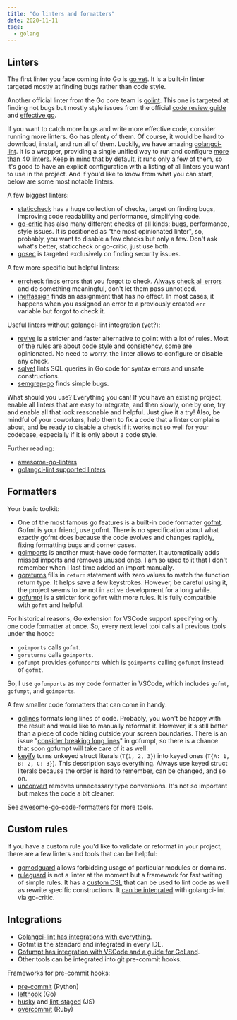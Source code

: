 ```yaml
---
title: "Go linters and formatters"
date: 2020-11-11
tags:
  - golang
---
```


## Linters

The first linter you face coming into Go is [go vet](https://golang.org/cmd/vet/). It is a built-in linter targeted mostly at finding bugs rather than code style.

Another official linter from the Go core team is [golint](https://github.com/golang/lint). This one is targeted at finding not bugs but mostly style issues from the official [code review guide](https://github.com/golang/go/wiki/CodeReviewComments) and [effective go](https://golang.org/doc/effective_go.html).

If you want to catch more bugs and write more effective code, consider running more linters. Go has plenty of them. Of course, it would be hard to download, install, and run all of them. Luckily, we have amazing [golangci-lint](https://golangci-lint.run/). It is a wrapper, providing a single unified way to run and configure [more than 40 linters](https://golangci-lint.run/usage/linters/). Keep in mind that by default, it runs only a few of them, so it's good to have an explicit configuration with a listing of all linters you want to use in the project. And if you'd like to know from what you can start, below are some most notable linters.

A few biggest linters:

+ [staticcheck](https://staticcheck.io/docs/) has a huge collection of checks, target on finding bugs, improving code readability and performance, simplifying code.
+ [go-critic](https://go-critic.github.io/) has also many different checks of all kinds: bugs, performance, style issues. It is positioned as "the most opinionated linter", so, probably, you want to disable a few checks but only a few. Don't ask what's better, staticcheck or go-critic, just use both.
+ [gosec](https://github.com/securego/gosec) is targeted exclusively on finding security issues.

A few more specific but helpful linters:

+ [errcheck](https://github.com/kisielk/errcheck) finds errors that you forgot to check. [Always check all errors](https://github.com/golang/go/wiki/CodeReviewComments#handle-errors) and do something meaningful, don't let them pass unnoticed.
+ [ineffassign](https://github.com/gordonklaus/ineffassign) finds an assignment that has no effect. In most cases, it happens when you assigned an error to a previously created `err` variable but forgot to check it.

Useful linters without golangci-lint integration (yet?):

+ [revive](https://github.com/mgechev/revive) is a stricter and faster alternative to golint with a lot of rules. Most of the rules are about code style and consistency, some are opinionated. No need to worry, the linter allows to configure or disable any check.
+ [sqlvet](https://github.com/houqp/sqlvet) lints SQL queries in Go code for syntax errors and unsafe constructions.
+ [semgrep-go](https://github.com/dgryski/semgrep-go) finds simple bugs.

What should you use? Everything you can! If you have an existing project, enable all linters that are easy to integrate, and then slowly, one by one, try and enable all that look reasonable and helpful. Just give it a try! Also, be mindful of your coworkers, help them to fix a code that a linter complains about, and be ready to disable a check if it works not so well for your codebase, especially if it is only about a code style.

Further reading:

+ [awesome-go-linters](https://github.com/golangci/awesome-go-linters)
+ [golangci-lint supported linters](https://golangci-lint.run/usage/linters/)

## Formatters

Your basic toolkit:

+ One of the most famous go features is a built-in code formatter [gofmt](https://golang.org/cmd/gofmt/). Gofmt is your friend, use gofmt. There is no specification about what exactly gofmt does because the code evolves and changes rapidly, fixing formatting bugs and corner cases.
+ [goimports](https://pkg.go.dev/golang.org/x/tools/cmd/goimports) is another must-have code formatter. It automatically adds missed imports and removes unused ones. I am so used to it that I don't remember when I last time added an import manually.
+ [goreturns](https://github.com/sqs/goreturns) fills in `return` statement with zero values to match the function return type. It helps save a few keystrokes. However, be careful using it, the project seems to be not in active development for a long while.
+ [gofumpt](https://github.com/mvdan/gofumpt) is a stricter fork `gofmt` with more rules. It is fully compatible with `gofmt` and helpful.

For historical reasons, Go extension for VSCode support specifying only one code formatter at once. So, every next level tool calls all previous tools under the hood:

+ `goimports` calls `gofmt`.
+ `goreturns` calls `goimports`.
+ `gofumpt` provides `gofumports` which is `goimports` calling `gofumpt` instead of `gofmt`.

So, I use `gofumports` as my code formatter in VSCode, which includes `gofmt`, `gofumpt`, and `goimports`.

A few smaller code formatters that can come in handy:

+ [golines](https://github.com/segmentio/golines) formats long lines of code. Probably, you won't be happy with the result and would like to manually reformat it. However, it's still better than a piece of code hiding outside your screen boundaries. There is an issue "[consider breaking long lines](https://github.com/mvdan/gofumpt/issues/2)" in gofumpt, so there is a chance that soon gofumpt will take care of it as well.
+ [keyify](https://github.com/dominikh/go-tools/tree/master/cmd/keyify) turns unkeyed struct literals (`T{1, 2, 3}`) into keyed ones (`T{A: 1, B: 2, C: 3}`). This description says everything. Always use keyed struct literals because the order is hard to remember, can be changed, and so on.
+ [unconvert](https://github.com/mdempsky/unconvert) removes unnecessary type conversions. It's not so important but makes the code a bit cleaner.

See [awesome-go-code-formatters](https://github.com/life4/awesome-go-code-formatters) for more tools.

## Custom rules

If you have a custom rule you'd like to validate or reformat in your project, there are a few linters and tools that can be helpful:

+ [gomodguard](https://github.com/ryancurrah/gomodguard) allows forbidding usage of particular modules or domains.
+ [ruleguard](https://github.com/quasilyte/go-ruleguard) is not a linter at the moment but a framework for fast writing of simple rules. It has a [custom DSL](https://github.com/quasilyte/go-ruleguard/blob/master/docs/gorules.md) that can be used to lint code as well as rewrite specific constructions. It [can be integrated](https://quasilyte.dev/blog/post/ruleguard/#using-from-the-golangci-lint) with golangci-lint via go-critic.

## Integrations

+ [Golangci-lint has integrations with everything](https://golangci-lint.run/usage/integrations/).
+ Gofmt is the standard and integrated in every IDE.
+ [Gofumpt has integration with VSCode and a guide for GoLand](https://github.com/mvdan/gofumpt#installation).
+ Other tools can be integrated into git pre-commit hooks.

Frameworks for pre-commit hooks:

+ [pre-commit](https://github.com/pre-commit/pre-commit) (Python)
+ [lefthook](https://github.com/Arkweid/lefthook) (Go)
+ [husky](https://github.com/typicode/husky) and [lint-staged](https://github.com/okonet/lint-staged) (JS)
+ [overcommit](https://github.com/sds/overcommit) (Ruby)

